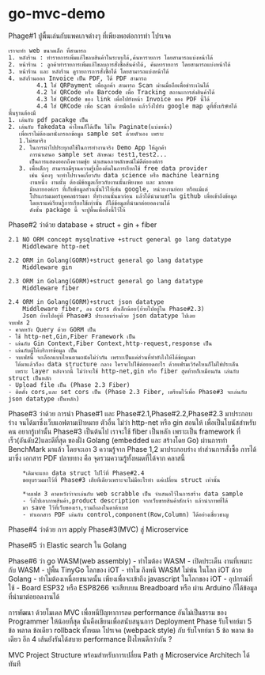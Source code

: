 # go-mvc-demo

Phage#1 ปูพื้นเล่นกับแพคเกจต่างๆ ที่เพียงพอต่อการทำ โปรเจค

    เราจะทำ web ขนาดเล็ก ที่สามารถ
    1. หลังร้าน : ทำรายการเพิ่มแก้ไขลบสินค้าในระบบได้,ค้นหารายการ โดยสามารถแบ่งหน้าได้
    2. หน้าร้าน : ลูกค้าทำรายการเพิ่มแก้ไขลบการสั่งซื้อส้นค้าได้, ค้นหารายการ โดยสามารถแบ่งหน้าได้
    3. หน้าร้าน และ หลังร้าน ดูรายการการสั่งซื้อได้ โดยสามารถแบ่งหน้าได้
    4. หลังร้านออก Invoice เป็น PDF, ได้ PDF สามารถ
            4.1 ใส่ QRPayment เพื่อลูกค้า สามารถ Scan ผ่านมื่อถือเพื่อชำระเงินได้
            4.2 ใส่ QRCode หรือ Barcode เพื่อ Tracking สถานะการส่งสินค้าได้
            4.3 ใส่ QRCode ของ link เพื่อไปยังหน้า Invoice ของ PDF นี้ได้
            4.4 ใส่ QRCode เพื่อ scan ด้วยมือถือ แล้ววิ่งไปยัง google map ดูที่ตั้งบริษัทได้
    พื้นฐานต้องมี
    1. เล่นกับ pdf pacakge เป็น
    2. เล่นกับ fakedata ค่าไหนก็ได้เป็น ใช้ใน Paginate(แบ่งหน้า) 
       เพื่อเราไม่ต้องมานั่งกรอกข้อมูล sample set ด้วยตัวเอง เพราะ 
       1.ไม่สมจริง
       2. ในการนำไปประยุกต์ใช้ในการทำงานจริง Demo App ให้ลูกค้า
          การนำเสนอ sample set ลักษณะ test1,test2...
          เป็นการแสดงออกถึงความชุ่ย นำเสนอภาพลักษณ์ไม่ดีต่อองค์กร
       3. เพื่อเด็กๆ สามารถมีฐานความรู้เบื้องต้นในการเรียกใช้ free data provider 
          เช่น น้องๆ จะทำโปรเจคเกี่ยวกับ data science หรือ machine learning 
          งานหนึ่ง งานนั้น ต้องมีข้อมูลเกี่ยวกับงานนั้นเพียงพอ และ มากพอ
          มีหลายองค์กร ที่เก็บข้อมูลส่วนนั้นไว้ให้เช่น google, หน่วยงานย่อย หรือแม้แต่
          โปรแกรมเมอร์บุคคลธรรมดา ที่ทำงานนั้นมาก่อน แล้วได้นำมาแชร์ใน github เพื่อเข้าถึงข้อมูล
          โดยเราแค่เรียนรู้การเรียกใช้เท่านั้น ก็ได้ข้อมูลที่นำมาต่อยอดงานได้ 
          ดังนั้น package นี้ จะปูพื้นเพื่อสิ่งนี้ไว้ให้

Phase#2 ว่าด้วย database + struct + gin + fiber

    2.1 NO ORM concept mysqlnative +struct general go lang datatype
        Middleware http-net

    2.2 ORM in Golang(GORM)+struct general go lang datatype
        Middleware gin

    2.3 ORM in Golang(GORM)+struct general go lang datatype
        Middleware fiber

    2.4 ORM in Golang(GORM)+struct json datatype
        Middleware fiber, ลง cors สักเล็กน้อย(ย้ายไปอยู่ใน Phase#2.3) 
        Json ย้ายไปอยู่ที่ Phase#3 ประกอบร่างด้วย json datatype ไปเลย
    จบเฟส 2
    - คาดหวัง Query ด้วย GORM เป็น   
    - ใช้ http-net,Gin,Fiber Framework เป็น
    - เล่นกับ Gin Context,Fiber Context,http-request,response เป็น 
    - เล่นกับผู้ให้บริการข้อมูล เป็น 
    - จบเฟสนี้ จะเลือกแบบไหนตามถนัดไม่ว่ากัน เพราะเป็นแค่ส่วนที่ทำยังไงให้ได้ข้อมูลมา 
      ได้มาแล้วก็ลง data structure กลาง ใครจะไปใช้ต่อยอดอะไร ด้วยเฟรมเวิร์คไหนก็ไม่ใช่ประเด็น
      เพราะ layer หลังจากนี้ ไม่ว่าจะใช้ http-net,gin หรือ fiber สุดท้ายก็เหมือนกัน เล่นกับ struct เป็นหลัก
    - Upload file เป็น (Phase 2.3 Fiber)
    - ติตดั้ง cors,และ set cors เป็น (Phase 2.3 Fiber, เตรียมไว้เพื่อ Phase#3 จะเล่นกับ json datatype เป็นหลัก)
    


Phase#3 ว่าด้วย การนำ Phase#1 และ Phase#2.1,Phase#2.2,Phase#2.3 มาประกอบร่าง 
        จนได้มาซึ่งเว็บแอฟตามเป้าหมาย ตัวอื่น ไม่ว่า http-net หรือ gin สอนให้ เพื่อเป็นโบนัสสำหรับคน อยากรู้เท่านั้น
        Phase#3 เป็นต้นไป เราจะใช้ fiber เป็นหลัก เพราะเป็น framework ที่เร็ว(อันดับ2)และดีที่สุด
        ของฝั่ง Golang (embedded และ สร้างโดย Go) ผ่านการทำ BenchMark มาแล้ว
        โดยจะเอา 3 ความรู้จาก Phase 1,2 มาประกอบร่าง ทำส่วนการสั่งซื้อ 
        การได้มาซึ่ง เอกสาร PDF ปลายทาง คือ จุดรวมความรู้ทั้งหมดที่ได้จาก คลาสนี้

        *เดิมจะแยก data struct ไปไว้ที่ Phase#2.4 
        ขอยุบรวมมาไว้ที่ Phase#3 เสียทีเดียวเพราะจะไม่มีอะไรทำ แค่เปลี่ยน struct เท่านั้น 
        
        *จบเฟส 3 คาดหวังว่าจะเล่นกับ web scrabble เป็น จำเสนอไว้ในการสร้าง data sample
        - วิ่งไปเอาภาพสินค้า,product description จากเว็บขายสินค้าสักเจ้า แล้วนำภาพที่ได้
        มา save ไว้ที่เว็บของเรา,รวมถึงลงในดาต้าเบส
        - ทำเอกสาร PDF เล่นกับ control,component(Row,Column) ได้อย่างเชี่ยวชาญ

Phase#4 ว่าด้วย การ apply Phase#3(MVC) สู่ Microservice

Phase#5 ว่า Elastic search ใน Golang 

Phase#6 ว่า go WASM(web assembly)
        - ทำไมต้อง WASM 
        - เปิดประเด็น งานที่เหมาะกับ WASM 
        - ปูพื้น TinyGo โลกของ iOT 
            - ทำไม ถึงหนี WASM ไม่พ้น ในโลก iOT ด้วย Golang
            - ทำไมต้องเหนื่อยขนาดนั้น เพียงเพื่อจะเข้าถึง javascript ในโลกของ iOT
        - อุปกรณ์ที่ใช้
            - Board ESP32 หรือ ESP8266 จะเสียบบน Breadboard หรือ ผ่าน Arduino ก็ได้ข้อมูลที่นำมาต่อยอดงานได้


การพัฒนา ด้วยโมเดล MVC เพื่อหนีปัญหาการลด performance อันไม่เป็นธรรม ของ Programmer ให้น้อยที่สุด
นั่นคือเขียนเพื่อสนับสนุนการ Deployment Phase 
รับโจทย์มา 5 ข้อ พลาด ข้อเดียว rollback ทั้งหมด โปรเจค (webpack style)
กับ
รับโจทย์มา 5 ข้อ พลาด ข้อเดียว อีก 4 เส้นยังรันได้สบาย 
performance ฝั่งไหนดีกว่ากัน ?

MVC Project Structure พร้อมสำหรับการเปลี่ยน Path สู Microservice Architech ได้ทันที
